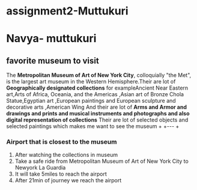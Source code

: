 # assignment2-Muttukuri

# Navya- muttukuri

## favorite museum to visit

The **Metropolitan Museum of Art of New York City**, colloquially "the Met", is the largest art museum in the Western Hemisphere.Their are lot of **Geographically designated collections** for exampleAncient Near Eastern art,Arts of Africa, Oceania, and the Americas ,Asian art of Bronze Chola Statue,Egyptian art ,European paintings and European sculpture and decorative arts ,American Wing 
And their are lot of **Arms and Armor and drawings and prints and musical instruments and photographs and also digital representation of collections** Their are lot of selected objects and selected paintings which makes me want to see the museum
+
+---
+
### Airport that is closest to the museum
1. After watching the collections in museum
2. Take a safe ride from Metropolitan Museum of Art of New York City to Newyork La Guardia
3. It will take 5miles to reach the airport
4. After 21min of journey we reach the airport 